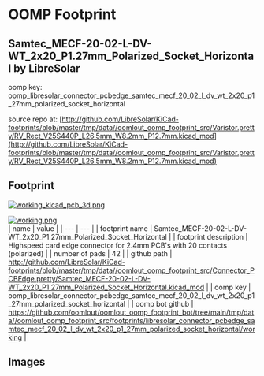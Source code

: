 # OOMP Footprint  
## Samtec_MECF-20-02-L-DV-WT_2x20_P1.27mm_Polarized_Socket_Horizontal  by LibreSolar  
  
oomp key: oomp_libresolar_connector_pcbedge_samtec_mecf_20_02_l_dv_wt_2x20_p1_27mm_polarized_socket_horizontal  
  
source repo at: [http://github.com/LibreSolar/KiCad-footprints/blob/master/tmp/data//oomlout_oomp_footprint_src/Varistor.pretty/RV_Rect_V25S440P_L26.5mm_W8.2mm_P12.7mm.kicad_mod](http://github.com/LibreSolar/KiCad-footprints/blob/master/tmp/data//oomlout_oomp_footprint_src/Varistor.pretty/RV_Rect_V25S440P_L26.5mm_W8.2mm_P12.7mm.kicad_mod)  
## Footprint  
  
[![working_kicad_pcb_3d.png](working_kicad_pcb_3d_600.png)](working_kicad_pcb_3d.png)  
  
[![working.png](working_600.png)](working.png)  
| name | value | 
| --- | --- | 
| footprint name | Samtec_MECF-20-02-L-DV-WT_2x20_P1.27mm_Polarized_Socket_Horizontal | 
| footprint description | Highspeed card edge connector for 2.4mm PCB's with 20 contacts (polarized) | 
| number of pads | 42 | 
| github path | http://github.com/LibreSolar/KiCad-footprints/blob/master/tmp/data//oomlout_oomp_footprint_src/Connector_PCBEdge.pretty/Samtec_MECF-20-02-L-DV-WT_2x20_P1.27mm_Polarized_Socket_Horizontal.kicad_mod | 
| oomp key | oomp_libresolar_connector_pcbedge_samtec_mecf_20_02_l_dv_wt_2x20_p1_27mm_polarized_socket_horizontal | 
| oomp bot github | https://github.com/oomlout/oomlout_oomp_footprint_bot/tree/main/tmp/data//oomlout_oomp_footprint_src/footprints/libresolar_connector_pcbedge_samtec_mecf_20_02_l_dv_wt_2x20_p1_27mm_polarized_socket_horizontal/working | 
## Images  
